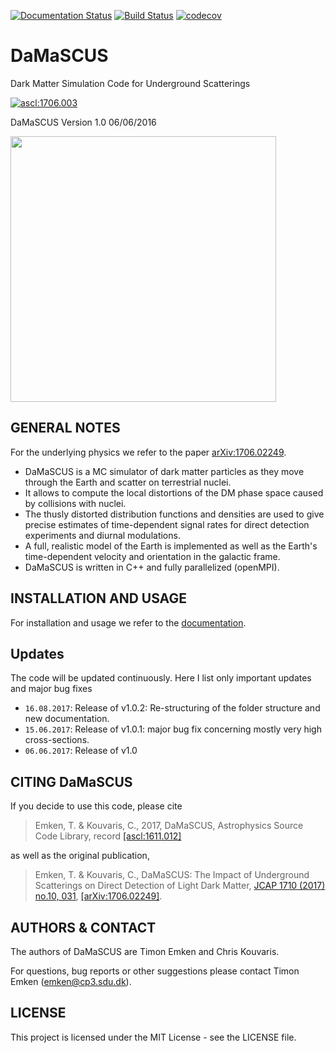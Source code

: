
[![Documentation Status](https://readthedocs.org/projects/damascus/badge/?version=latest)](http://damascus.readthedocs.io/en/latest/?badge=latest)
[![Build Status](https://travis-ci.org/temken/DaMaSCUS.svg?branch=master)](https://travis-ci.org/temken/DaMaSCUS)
[![codecov](https://codecov.io/gh/temken/DaMaSCUS/branch/master/graph/badge.svg)](https://codecov.io/gh/temken/DaMaSCUS)

# DaMaSCUS

Dark Matter Simulation Code for Underground Scatterings

<a href="http://ascl.net/1706.003"><img src="https://img.shields.io/badge/ascl-1706.003-blue.svg?colorB=262255" alt="ascl:1706.003" /></a>

DaMaSCUS Version 1.0 06/06/2016

<img src="https://cloud.githubusercontent.com/assets/29034913/26834962/4092f75c-4ad7-11e7-86db-a359734ea2ef.png" width="425">

## GENERAL NOTES

For the underlying physics we refer to the paper [arXiv:1706.02249](https://arxiv.org/abs/1706.02249).

- DaMaSCUS is a MC simulator of dark matter particles as they move through the Earth and scatter on terrestrial nuclei. 
- It allows to compute the local distortions of the DM phase space caused by collisions with nuclei. 
- The thusly distorted distribution functions and densities are used to give precise estimates of time-dependent signal rates for direct detection experiments and diurnal modulations.
- A full, realistic model of the Earth is implemented as well as the Earth's time-dependent velocity and orientation in the galactic frame.
- DaMaSCUS is written in C++ and fully parallelized (openMPI).

## INSTALLATION AND USAGE

For installation and usage we refer to the [documentation](http://damascus.readthedocs.io/en/latest/).

## Updates
The code will be updated continuously. Here I list only important updates and major bug fixes 
- `16.08.2017`: Release of v1.0.2: Re-structuring of the folder structure and new documentation.
- `15.06.2017`: Release of v1.0.1: major bug fix concerning mostly very high cross-sections.
- `06.06.2017`: Release of v1.0

## CITING DaMaSCUS

If you decide to use this code, please cite

>Emken, T. & Kouvaris, C., 2017, DaMaSCUS, Astrophysics Source Code Library, record [[ascl:1611.012]](http://ascl.net/code/v/1702)

as well as the original publication,

>Emken, T. & Kouvaris, C., DaMaSCUS: The Impact of Underground Scatterings on Direct Detection of Light Dark Matter, [JCAP 1710 (2017) no.10, 031](http://iopscience.iop.org/article/10.1088/1475-7516/2017/10/031/meta), [[arXiv:1706.02249]](https://arxiv.org/abs/1706.02249).

## AUTHORS & CONTACT

The authors of DaMaSCUS are Timon Emken and Chris Kouvaris.

For questions, bug reports or other suggestions please contact Timon Emken (emken@cp3.sdu.dk).


## LICENSE

This project is licensed under the MIT License - see the LICENSE file.
